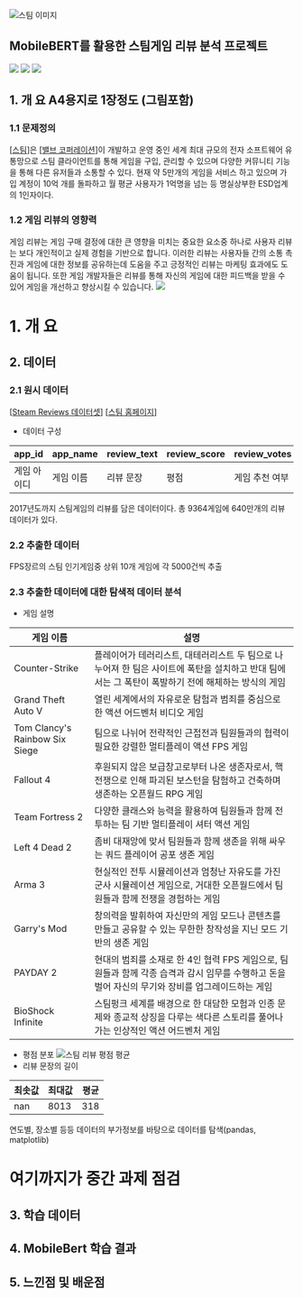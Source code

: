 ![스팀 이미지](https://github.com/rlagnldlf/Capstone_Project/assets/136410965/e65af0a2-63d4-4056-a03b-56e586b53ed1)

## MobileBERT를 활용한 스팀게임 리뷰 분석 프로젝트
<!--
badge icon 참고 사이트
https://github.com/danmadeira/simple-icon-badges
-->
<img src="https://img.shields.io/badge/python-%233776AB.svg?&style=for-the-badge&logo=python&logoColor=white" />
<img src="https://img.shields.io/badge/pytorch-%23EE4C2C.svg?&style=for-the-badge&logo=pytorch&logoColor=white" />
<img src="https://img.shields.io/badge/pycharm-%23000000.svg?&style=for-the-badge&logo=pycharm&logoColor=white" />

## 1. 개 요 A4용지로 1장정도 (그림포함)
### 1.1 문제정의


[[스팀](https://store.steampowered.com/)]은 [[밸브 코퍼레이션](https://www.valvesoftware.com/)]이 개발하고 운영 중인 세계 최대 규모의 전자 소프트웨어 유통망으로 스팀 클라이언트를 통해 게임을 구입, 관리할 수 있으며 다양한 커뮤니티 기능을 통해 다른 유저들과 소통할 수 있다. 현재 약 5만개의 게임을 서비스 하고 있으며 가입 계정이 10억 개를 돌파하고 월 평균 사용자가 1억명을 넘는 등 명실상부한 ESD업계의 1인자이다.
### 1.2 게임 리뷰의 영향력

게임 리뷰는 게임 구매 결정에 대한 큰 영향을 미치는 중요한 요소중 하나로 사용자 리뷰는 보다 개인적이고 실제 경험을 기반으로 합니다. 이러한 리뷰는 사용자들 간의 소통 촉진과 게임에 대한 정보를 공유하는데 도움을 주고 긍정적인 리뷰는 마케팅 효과에도 도움이 됩니다. 또한 게임 개발자들은 리뷰를 통해 자신의 게임에 대한 피드백을 받을 수 있어 게임을 개선하고 향상시킬 수 있습니다.
<img src="스팀 리뷰 이미지.png" />
# 1. 개 요
## 2. 데이터
### 2.1 원시 데이터
[[Steam Reviews 데이터셋](https://www.kaggle.com/datasets/andrewmvd/steam-reviews)]
[[스팀 홈페이지](https://store.steampowered.com/)]
* 데이터 구성

| app_id | app_name | review_text | review_score | review_votes |
|--------|----------|-------------|--------------|--------------|
| 게임 아이디 | 게임 이름    | 리뷰 문장       | 평점           | 게임 추천 여부     |
2017년도까지 스팀게임의 리뷰를 담은 데이터이다. 총 9364게임에 640만개의 리뷰 데이터가 있다.

### 2.2 추출한 데이터
FPS장르의 스팀 인기게임중 상위 10개 게임에 각 5000건씩 추출
### 2.3 추출한 데이터에 대한 탐색적 데이터 분석
* 게임 설명

| 게임 이름  | 설명                                                                                  |
|--------|-------------------------------------------------------------------------------------|
| Counter-Strike | 플레이어가 테러리스트, 대테러리스트 두 팀으로 나누어져 한 팀은 사이트에 폭탄을 설치하고 반대 팀에서는 그 폭탄이 폭발하기 전에 해체하는 방식의 게임 |
| Grand Theft Auto V | 열린 세계에서의 자유로운 탐험과 범죄를 중심으로 한 액션 어드벤처 비디오 게임                                |
| Tom Clancy's Rainbow Six Siege | 팀으로 나뉘어 전략적인 근접전과 팀원들과의 협력이 필요한 강렬한 멀티플레이 액션 FPS 게임                                 |
| Fallout 4 | 후원되지 않은 보급창고로부터 나온 생존자로서, 핵전쟁으로 인해 파괴된 보스턴을 탐험하고 건축하며 생존하는 오픈월드 RPG 게임              |
| Team Fortress 2 | 다양한 클래스와 능력을 활용하여 팀원들과 함께 전투하는 팀 기반 멀티플레이 셔터 액션 게임                                  |
| Left 4 Dead 2 | 좀비 대재앙에 맞서 팀원들과 함께 생존을 위해 싸우는 쿼드 플레이어 공포 생존 게임                                      |
| Arma 3 | 현실적인 전투 시뮬레이션과 엄청난 자유도를 가진 군사 시뮬레이션 게임으로, 거대한 오픈월드에서 팀원들과 함께 전쟁을 경험하는 게임            |
| Garry's Mod | 창의력을 발휘하여 자신만의 게임 모드나 콘텐츠를 만들고 공유할 수 있는 무한한 창작성을 지닌 모드 기반의 생존 게임                 |
| PAYDAY 2 | 현대의 범죄를 소재로 한 4인 협력 FPS 게임으로, 팀원들과 함께 각종 습격과 감시 임무를 수행하고 돈을 벌어 자신의 무기와 장비를 업그레이드하는 게임             |
| BioShock Infinite | 스팀펑크 세계를 배경으로 한 대담한 모험과 인종 문제와 종교적 상징을 다루는 색다른 스토리를 풀어나가는 인상적인 액션 어드벤처 게임                        |

* 평점 분포
![스팀 리뷰 평점 평균](https://github.com/rlagnldlf/Capstone_Project/assets/136410965/9bfcbe83-4ec9-4353-adb4-2d514842ea77)
* 리뷰 문장의 길이
 
| 최솟값 | 최대값  | 평균  |
|-----|------|-----|
| nan | 8013 | 318 |

연도별, 장소별 등등 데이터의 부가정보를 바탕으로 데이터를 탐색(pandas, matplotlib)

# 여기까지가 중간 과제 점검
## 3. 학습 데이터

## 4. MobileBert 학습 결과

## 5. 느낀점 및 배운점
